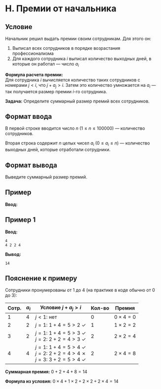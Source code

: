 # H. Премии от начальника

## Условие

Начальник решил выдать премии своим сотрудникам. Для этого он:

1. Выписал всех сотрудников в порядке возрастания профессионализма
2. Для каждого сотрудника $i$ выписал количество выходных дней, в которые он работал — число $a_i$

**Формула расчета премии:**  
Для сотрудника $i$ вычисляется количество таких сотрудников с номерами $j < i$, что $j + a_j > i$. Затем это количество
умножается на $a_i$ — так получается размер премии $i$-го сотрудника.

**Задача:** Определите суммарный размер премий всех сотрудников.

## Формат ввода

В первой строке вводится число $n$ ($1 \leq n \leq 100000$) — количество сотрудников.

Вторая строка содержит $n$ целых чисел $a_i$ ($0 \leq a_i \leq n$) — количество выходных дней, которые отработали
сотрудники.

## Формат вывода

Выведите суммарный размер премий.

## Пример

**Ввод:**

## Пример 1

**Ввод:**

```
4
4 2 2 4
```

**Вывод:**

```
14
```

## Пояснение к примеру

Сотрудники пронумерованы от 1 до 4 (на практике в коде обычно от 0 до 3):

| Сотр. | $a_i$ | Условие $j + a_j > i$                                                    | Кол-во | Премия           |
|-------|-------|--------------------------------------------------------------------------|--------|------------------|
| 1     | 4     | $j < 1$: нет                                                             | 0      | $0 \times 4 = 0$ |
| 2     | 2     | $j=1$: $1+4=5 > 2$ ✓                                                     | 1      | $1 \times 2 = 2$ |
| 3     | 2     | $j=1$: $1+4=5 > 3$ ✓ <br> $j=2$: $2+2=4 > 3$ ✓                           | 2      | $2 \times 2 = 4$ |
| 4     | 4     | $j=1$: $1+4=5 > 4$ ✓ <br> $j=2$: $2+2=4 > 4$ ✗ <br> $j=3$: $3+2=5 > 4$ ✓ | 2      | $2 \times 4 = 8$ |

**Суммарная премия:** $0 + 2 + 4 + 8 = 14$

**Формула из условия:** $0 \times 4 + 1 \times 2 + 2 \times 2 + 2 \times 4 = 14$